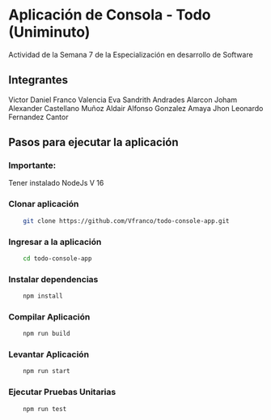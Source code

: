 # Aplicación de Consola - Todo (Uniminuto)
Actividad de la Semana 7 de la Especialización en desarrollo de Software

## Integrantes

Victor Daniel Franco Valencia
Eva Sandrith Andrades Alarcon
Joham Alexander Castellano Muñoz
Aldair Alfonso Gonzalez Amaya
Jhon Leonardo Fernandez Cantor

## Pasos para ejecutar la aplicación

### Importante:
Tener instalado NodeJs V 16

### Clonar aplicación

```bash
    git clone https://github.com/Vfranco/todo-console-app.git
```

### Ingresar a la aplicación
```bash
    cd todo-console-app
```

### Instalar dependencias
```bash
    npm install
```

### Compilar Aplicación
```bash
    npm run build
```

### Levantar Aplicación
```bash
    npm run start
```

### Ejecutar Pruebas Unitarias
```bash
    npm run test
```
